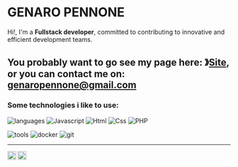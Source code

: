 # GENARO PENNONE

Hi!,  I'm a **Fullstack developer**, committed to contributing to innovative and efficient development teams.  &nbsp;    

You probably want to go see my page here: &#12299;[Site](https://genaro14.github.io/genaro14/),    
or you can contact me on: [genaropennone@gmail.com](mailto:genaropennone@gmail.com)  
----
### Some technologies i like to use:
![languages](https://img.shields.io/static/v1?label=&message=languages:&color=111&style=flat-square)
![Javascript](https://img.shields.io/static/v1?logo=javascript&label=&message=javascript&color=36465D&logoColor=AAA&style=flat-square)
![Html](https://img.shields.io/static/v1?logo=html5&label=&message=html&color=36465D&logoColor=AAA&style=flat-square)
![Css](https://img.shields.io/static/v1?logo=css3&label=&message=css&color=36465D&logoColor=AAA&style=flat-square)
![PHP](https://img.shields.io/static/v1?logo=php&label=&message=PHP&color=36465D&logoColor=AAA&style=flat-square)
&nbsp;&nbsp;&nbsp;

![tools](https://img.shields.io/static/v1?label=&message=tools:&color=111&style=flat-square)
![docker](https://img.shields.io/static/v1?logo=docker&label=&message=docker&color=36465D&logoColor=AAA&style=flat-square)
![git](https://img.shields.io/static/v1?logo=git&label=&message=git&color=36465D&logoColor=AAA&style=flat-square)

----
<a href="https://linkedin.com/in/genaro14">
  <img align="left" alt="Genaro's LinkedIn" width="20px" src="https://simpleicons.now.sh/linkedin/495f7e" />
</a>
<a href="mailto:genaropennone@gmail.com">
  <img align="left" alt="Genaro's Email address" width="20px" src="https://simpleicons.now.sh/gmail/495f7e" />
</a>


